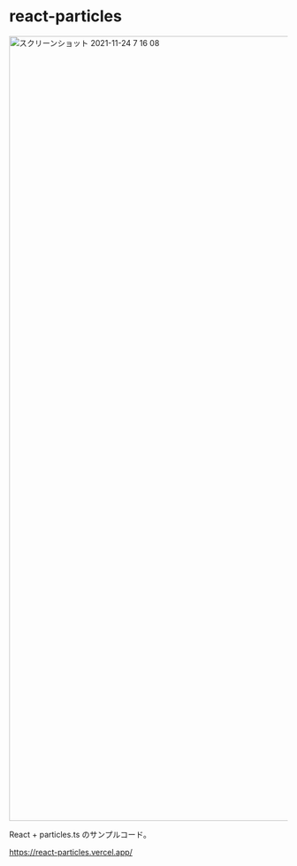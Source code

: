 # react-particles

<img width="1418" alt="スクリーンショット 2021-11-24 7 16 08" src="https://user-images.githubusercontent.com/51913879/143138694-809a9387-dbec-4beb-b864-cdb7521d7e3a.png">

React + particles.ts のサンプルコード。

https://react-particles.vercel.app/
